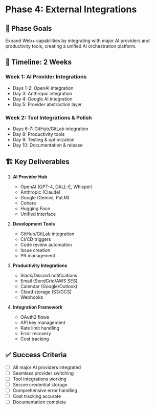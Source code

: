 # Phase 4: External Integrations

## 🎯 Phase Goals
Expand Web+ capabilities by integrating with major AI providers and productivity tools, creating a unified AI orchestration platform.

## 📅 Timeline: 2 Weeks

### Week 1: AI Provider Integrations
- Days 1-2: OpenAI integration
- Day 3: Anthropic integration
- Day 4: Google AI integration
- Day 5: Provider abstraction layer

### Week 2: Tool Integrations & Polish
- Days 6-7: GitHub/GitLab integration
- Day 8: Productivity tools
- Day 9: Testing & optimization
- Day 10: Documentation & release

## 🏗️ Key Deliverables

1. **AI Provider Hub**
   - OpenAI (GPT-4, DALL-E, Whisper)
   - Anthropic (Claude)
   - Google (Gemini, PaLM)
   - Cohere
   - Hugging Face
   - Unified interface

2. **Development Tools**
   - GitHub/GitLab integration
   - CI/CD triggers
   - Code review automation
   - Issue creation
   - PR management

3. **Productivity Integrations**
   - Slack/Discord notifications
   - Email (SendGrid/AWS SES)
   - Calendar (Google/Outlook)
   - Cloud storage (S3/GCS)
   - Webhooks

4. **Integration Framework**
   - OAuth2 flows
   - API key management
   - Rate limit handling
   - Error recovery
   - Cost tracking

## ✅ Success Criteria

- [ ] All major AI providers integrated
- [ ] Seamless provider switching
- [ ] Tool integrations working
- [ ] Secure credential storage
- [ ] Comprehensive error handling
- [ ] Cost tracking accurate
- [ ] Documentation complete
